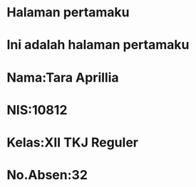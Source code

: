 <html>
    <head>
         <meta charset="utf-8">
         <H1>Halaman pertamaku</H1>
    </head>
    <body>
         <H1>Ini adalah halaman pertamaku</H1>
         <H1>Nama:Tara Aprillia</H1>
         <H1>NIS:10812</H1>
         <H1>Kelas:XII TKJ Reguler</H1>
         <H1>No.Absen:32</H1>
    </body>
 </html>
